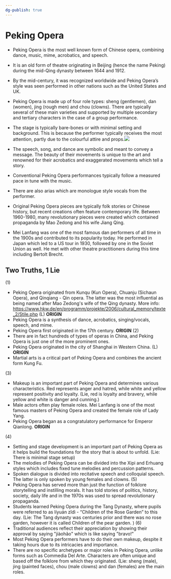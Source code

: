 ```yaml
---
dg-publish: true
---
```

# Peking Opera
-   Peking Opera is the most well known form of Chinese opera, combining dance, music, mime, acrobatics, and speech. 
-   It is an old form of theatre originating in Beijing (hence the name Peking) during the mid-Qing dynasty between 1644 and 1912. 
-   By the mid-century, it was recognized worldwide and Peking Opera’s style was seen performed in other nations such as the United States and UK.
-   Peking Opera is made up of four role types: sheng (gentlemen), dan (women), jing (rough men) and chou (clowns). There are typically several of these main varieties and supported by multiple secondary and tertiary characters in the case of a group performance. 
-   The stage is typically bare-bones or with minimal setting and background. This is because the performer typically receives the most attention, partly due to the colourful attire and props.![](https://lh5.googleusercontent.com/74aePId9E8GIauxPSkE9Kn1VKwlIQW7g9AuSTEecOJH6_NNa8_2rllOeiSaHRVsukhmDP_bxt1-cye_1Bgv1w1_foyPaJuBFuXtCtFwkQR2NHm42FB_WC2b-MNsApyN6C2oA9NdrunTltjGvksk)
    
-   The speech, song, and dance are symbolic and meant to convey a message. The beauty of their movements is unique to the art and renowned for their acrobatics and exaggerated movements which tell a story.
-   Conventional Peking Opera performances typically follow a measured pace in tune with the music. 
-   There are also arias which are monologue style vocals from the performer.
-   Original Peking Opera pieces are typically folk stories or Chinese history, but recent creations often feature contemporary life. Between 1960-1980, many revolutionary pieces were created which contained propaganda by Mao Zedong and his wife Jiang Qing.
- Mei Lanfang was one of the most famous dan performers of all time in the 1900s and contributed to its popularity today. He performed in Japan which led to a US tour in 1930, followed by one in the Soviet Union as well. He met with other theatre practitioners during this time including Bertolt Brecht.

## Two Truths, 1 Lie
(1)
- Peking Opera originated from Kunqu (Kun Opera), Chuanju (Sichaun Opera), and Qinqiang - Qin opera. The latter was the most influential as being named after Mao Zedong's wife of the Qing dynasty. More info: https://www.hkw.de/en/programm/projekte/2006/cultural_memory/texte_2/Stile.php (L) **ORIGIN**
- Peking Opera is a synthesis of dance, acrobatics, singing/vocals, speech, and mime.  
- Peking Opera first originated in the 17th century. **ORIGIN**
(2)
- There are in fact hundreds of types of operas in China, and Peking Opera is just one of the more prominent ones. 
- Peking Opera originated in the city of Shanghai in Western China. (L) **ORIGIN**
- Martial arts is a critical part of Peking Opera and combines the ancient form Kung Fu.

(3)
- Makeup is an important part of Peking Opera and determines various characteristics. Red represents anger and hatred, while white and yellow represent positivity and loyalty. (Lie, red is loyalty and bravery, while yellow and white is danger and cunning.)
- Male actors often play female roles. Mei Lanfang is one of the most famous masters of Peking Opera and created the female role of Lady Yang.
- Peking Opera began as a congratulatory performance for Emperor Qianlong. **ORIGIN**

(4)
- Setting and stage development is an important part of Peking Opera as it helps build the foundations for the story that is about to unfold. (Lie: There is minimal stage setup)
- The melodies of Peking Opera can be divided into the Xipi and Erhuang styles which includes fixed tune melodies and percussion patterns.
- Spoken dialogue is divided into recitative speech and colloquial speech. The latter is only spoken by young females and clowns. 
(5)
- Peking Opera has served more than just the function of folklore storytelling and instilling morals. It has told stories of politics, history, society, daily life and in the 1970s was used to spread revolutionary propaganda. 
- Students learned Peking Opera during the Tang Dynasty, where pupils were referred to as líyuán zǐdì - “Children of the Rose Garden” to this day. (Lie: The Tang dynasty was centuries prior and there was no rose garden, however it is called Children of the pear garden. )
(6)
- Traditional audiences reflect their appreciation by showing their approval by saying "jiàohǎo" which is like saying "bravo!"
- Most Peking Opera performers have to do their own makeup, despite it taking hours due to its intricacies and importance.
- There are no specific archetypes or major roles in Peking Opera, unlike forms such as Commedia Del Arte. Characters are often unique and based off the folklore from which they originated. (Lie: sheng (male), jing (painted faces), chou (male clowns) and dan (females) are the main roles. 